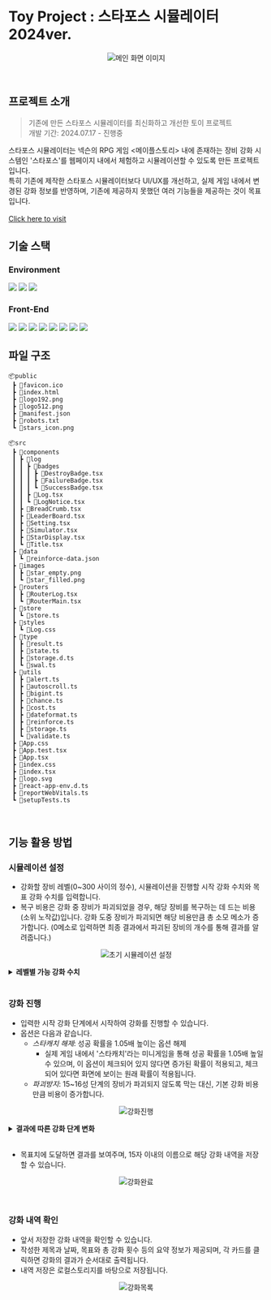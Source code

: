 # Toy Project : 스타포스 시뮬레이터 2024ver.
<p align="center">
    <img alt="메인 화면 이미지" src="https://github.com/user-attachments/assets/1e08ecc5-49ee-48ac-ad65-5eb879b8466e" >
</p>
<br>

## 프로젝트 소개
> 기존에 만든 스타포스 시뮬레이터를 최신화하고 개선한 토이 프로젝트<br>개발 기간: 2024.07.17 - 진행중

스타포스 시뮬레이터는 넥슨의 RPG 게임 <메이플스토리> 내에 존재하는 장비 강화 시스템인 '스타포스'를 웹페이지 내에서 체험하고 시뮬레이션할 수 있도록 만든 프로젝트입니다.<br>
특히 기존에 제작한 스타포스 시뮬레이터보다 UI/UX를 개선하고, 실제 게임 내에서 변경된 강화 정보를 반영하며, 기존에 제공하지 못했던 여러 기능들을 제공하는 것이 목표입니다.<br>
<br>
[Click here to visit](https://cwt629.github.io/starforceSimul_TS_React/)

## 기술 스택

### Environment
<img src="https://img.shields.io/badge/visual studio code-007ACC?style=for-the-badge&logo=visualstudiocode&logoColor=white"> <img src="https://img.shields.io/badge/Git-F05032?style=for-the-badge&logo=Git&logoColor=white"> <img src="https://img.shields.io/badge/GitHub-181717?style=for-the-badge&logo=GitHub&logoColor=white">

### Front-End
<img src="https://img.shields.io/badge/HTML5-E34F29?style=for-the-badge&logo=HTML5&logoColor=white"> <img src="https://img.shields.io/badge/CSS3-1572B6?style=for-the-badge&logo=CSS3&logoColor=white"> <img src="https://img.shields.io/badge/JavaScript-F7DF1E?style=for-the-badge&logo=JavaScript&logoColor=white"> <img src="https://img.shields.io/badge/TypeScript-3178C6?style=for-the-badge&logo=TypeScript&logoColor=white"> <img src="https://img.shields.io/badge/Bootstrap-7952B3?style=for-the-badge&logo=Bootstrap&logoColor=white"> <img src="https://img.shields.io/badge/react-61DAFB?style=for-the-badge&logo=react&logoColor=black"> <img src="https://img.shields.io/badge/react router-CA4245?style=for-the-badge&logo=react router&logoColor=white"> <img src="https://img.shields.io/badge/Redux-764ABC?style=for-the-badge&logo=Redux&logoColor=white">

## 파일 구조
```
📦public
 ┣ 📜favicon.ico
 ┣ 📜index.html
 ┣ 📜logo192.png
 ┣ 📜logo512.png
 ┣ 📜manifest.json
 ┣ 📜robots.txt
 ┗ 📜stars_icon.png

📦src
 ┣ 📂components
 ┃ ┣ 📂log
 ┃ ┃ ┣ 📂badges 
 ┃ ┃ ┃ ┣ 📜DestroyBadge.tsx
 ┃ ┃ ┃ ┣ 📜FailureBadge.tsx
 ┃ ┃ ┃ ┗ 📜SuccessBadge.tsx
 ┃ ┃ ┣ 📜Log.tsx
 ┃ ┃ ┗ 📜LogNotice.tsx
 ┃ ┣ 📜BreadCrumb.tsx
 ┃ ┣ 📜LeaderBoard.tsx
 ┃ ┣ 📜Setting.tsx
 ┃ ┣ 📜Simulator.tsx
 ┃ ┣ 📜StarDisplay.tsx
 ┃ ┗ 📜Title.tsx
 ┣ 📂data
 ┃ ┗ 📜reinforce-data.json
 ┣ 📂images
 ┃ ┣ 📜star_empty.png
 ┃ ┗ 📜star_filled.png
 ┣ 📂routers
 ┃ ┣ 📜RouterLog.tsx
 ┃ ┗ 📜RouterMain.tsx
 ┣ 📂store
 ┃ ┗ 📜store.ts
 ┣ 📂styles
 ┃ ┗ 📜Log.css
 ┣ 📂type
 ┃ ┣ 📜result.ts
 ┃ ┣ 📜state.ts
 ┃ ┣ 📜storage.d.ts
 ┃ ┗ 📜swal.ts
 ┣ 📂utils
 ┃ ┣ 📜alert.ts
 ┃ ┣ 📜autoscroll.ts
 ┃ ┣ 📜bigint.ts
 ┃ ┣ 📜chance.ts
 ┃ ┣ 📜cost.ts
 ┃ ┣ 📜dateformat.ts
 ┃ ┣ 📜reinforce.ts
 ┃ ┣ 📜storage.ts
 ┃ ┗ 📜validate.ts
 ┣ 📜App.css
 ┣ 📜App.test.tsx
 ┣ 📜App.tsx
 ┣ 📜index.css
 ┣ 📜index.tsx
 ┣ 📜logo.svg
 ┣ 📜react-app-env.d.ts
 ┣ 📜reportWebVitals.ts
 ┗ 📜setupTests.ts
```
<br>

## 기능 활용 방법
### 시뮬레이션 설정
- 강화할 장비 레벨(0~300 사이의 정수), 시뮬레이션을 진행할 시작 강화 수치와 목표 강화 수치를 입력합니다.
- 복구 비용은 강화 중 장비가 파괴되었을 경우, 해당 장비를 복구하는 데 드는 비용(소위 노작값)입니다. 강화 도중 장비가 파괴되면 해당 비용만큼 총 소모 메소가 증가합니다. (0메소로 입력하면 최종 결과에서 파괴된 장비의 개수를 통해 결과를 알려줍니다.)

<p align="center">
    <img alt="초기 시뮬레이션 설정" src="https://github.com/user-attachments/assets/2dffedea-e558-430c-a55c-6e53e8f86b40" >
</p>

<details>
    <summary><b>레벨별 가능 강화 수치</b></summary>
    <br>
    <table>
        <tr>
            <th>장비 레벨</th>
            <th>최대 강화 수치</th>
        </tr>
        <tr>
            <td>95 미만</td>
            <td>5성</td>
        </tr>
        <tr>
            <td>95 ~ 107</td>
            <td>8성</td>
        </tr>
        <tr>
            <td>108 ~ 117</td>
            <td>10성</td>
        </tr>
        <tr>
            <td>118 ~ 127</td>
            <td>15성</td>
        </tr>
        <tr>
            <td>128 ~ 137</td>
            <td>20성</td>
        </tr>
        <tr>
            <td>138 ~ 300</td>
            <td>25성</td>
        </tr>
    </table>
</details>
<br>

### 강화 진행
- 입력한 시작 강화 단계에서 시작하여 강화를 진행할 수 있습니다.
- 옵션은 다음과 같습니다.
    - *스타캐치 해제*: 성공 확률을 1.05배 높이는 옵션 해제
        - 실제 게임 내에서 '스타캐치'라는 미니게임을 통해 성공 확률을 1.05배 높일 수 있으며, 이 옵션이 체크되어 있지 않다면 증가된 확률이 적용되고, 체크되어 있다면 화면에 보이는 원래 확률이 적용됩니다.
    - *파괴방지*: 15~16성 단계의 장비가 파괴되지 않도록 막는 대신, 기본 강화 비용만큼 비용이 증가합니다.
<p align="center">
    <img alt="강화진행" src="https://github.com/user-attachments/assets/ffcf317f-5a5e-49fe-aa33-81fc0c80fe8e" >
</p>
<details>
    <summary><b>결과에 따른 강화 단계 변화</b></summary>
    <ul>
        <li>성공: 강화 단계 1 증가</li>
        <li>실패: 현 단계가 15 이하이거나 20이면 강화 단계 유지, 그 외에는 강화 단계 1 감소. 2번 연속으로 강화 단계가 1 감소한 경우, 찬스타임이 발동되어 1회에 한해 100% 강화 성공</li>
        <li>파괴: 강화 단계 12로 변경, 장비 복구 비용을 추가로 지불 </li>
    </ul>
</details>
<br>

- 목표치에 도달하면 결과를 보여주며, 15자 이내의 이름으로 해당 강화 내역을 저장할 수 있습니다.
<p align="center">
    <img alt="강화완료" src="https://github.com/user-attachments/assets/32d3d2a4-ad3a-4cba-b631-6da9c0dd9924" >
</p>
<br>

### 강화 내역 확인
- 앞서 저장한 강화 내역을 확인할 수 있습니다.
- 작성한 제목과 날짜, 목표와 총 강화 횟수 등의 요약 정보가 제공되며, 각 카드를 클릭하면 강화의 결과가 순서대로 출력됩니다.
- 내역 저장은 로컬스토리지를 바탕으로 저장됩니다.
<p align="center">
    <img alt="강화목록" src="https://github.com/user-attachments/assets/050c1aaa-1cc4-4713-b253-ecf3c68d8ab9" >
</p>